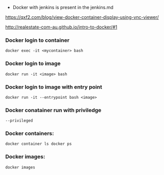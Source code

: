 * Docker with jenkins is present in the jenkins.md   

https://qxf2.com/blog/view-docker-container-display-using-vnc-viewer/

http://realestate-com-au.github.io/intro-to-docker/#1

### Docker login to container
``
docker exec -it <mycontainer> bash    
``
### Docker login to image
``
docker run -it <image> bash  
``
### Docker login to image with entry point
``
docker run -it --entrypoint bash <image>
``
### Docker conatainer run with priviledge
``
--privileged
``
  
### Docker containers:
``
docker container ls
docker ps
``
### Docker images:
``
docker images
``

